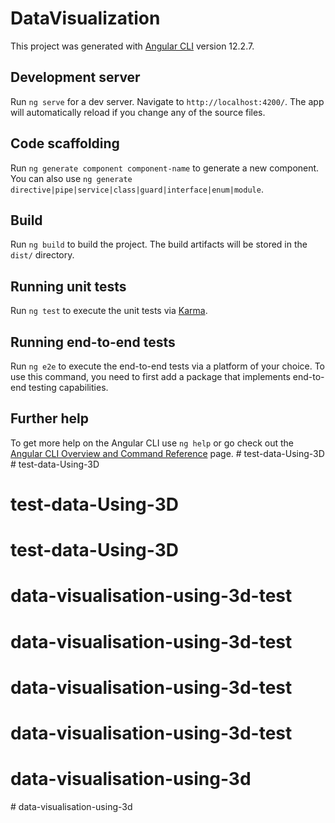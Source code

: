 # DataVisualization

This project was generated with [Angular CLI](https://github.com/angular/angular-cli) version 12.2.7.

## Development server

Run `ng serve` for a dev server. Navigate to `http://localhost:4200/`. The app will automatically reload if you change any of the source files.

## Code scaffolding

Run `ng generate component component-name` to generate a new component. You can also use `ng generate directive|pipe|service|class|guard|interface|enum|module`.

## Build

Run `ng build` to build the project. The build artifacts will be stored in the `dist/` directory.

## Running unit tests

Run `ng test` to execute the unit tests via [Karma](https://karma-runner.github.io).

## Running end-to-end tests

Run `ng e2e` to execute the end-to-end tests via a platform of your choice. To use this command, you need to first add a package that implements end-to-end testing capabilities.

## Further help

To get more help on the Angular CLI use `ng help` or go check out the [Angular CLI Overview and Command Reference](https://angular.io/cli) page.
#   t e s t - d a t a - U s i n g - 3 D  
 # test-data-Using-3D
# test-data-Using-3D
# test-data-Using-3D
# data-visualisation-using-3d-test
# data-visualisation-using-3d-test
# data-visualisation-using-3d-test
# data-visualisation-using-3d-test
# data-visualisation-using-3d
#   d a t a - v i s u a l i s a t i o n - u s i n g - 3 d  
 